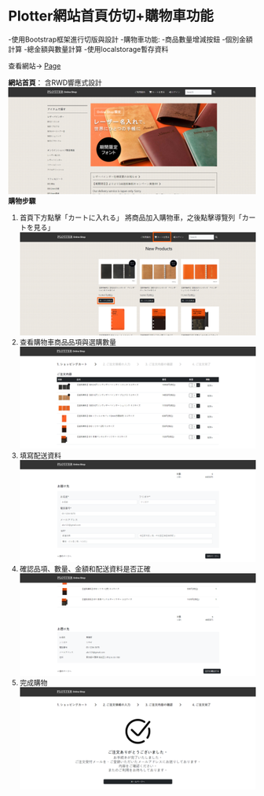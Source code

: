 # Plotter網站首頁仿切+購物車功能

-使用Bootstrap框架進行切版與設計
-購物車功能:
 -商品數量增減按鈕
 -個別金額計算
 -總金額與數量計算
 -使用localstorage暫存資料

查看網站→ [Page](https://sanaaa1017.github.io/plotter-shopping-cart/)

**網站首頁**：
含RWD響應式設計
 ![首頁](web-images/home.png)
**購物步驟**
1. 首頁下方點擊「カートに入れる」 將商品加入購物車，之後點擊導覽列「カートを見る」
 ![加入購物車](web-images/home-product.png)
2. 查看購物車商品品項與選購數量
![查看購物車](web-images/cart-1.png)
3. 填寫配送資料
![資料填寫](web-images/cart-2.png)
4. 確認品項、數量、金額和配送資料是否正確
![品項確認](web-images/cart-3.png)
5. 完成購物
![完成購物](web-images/cart-4.png)
